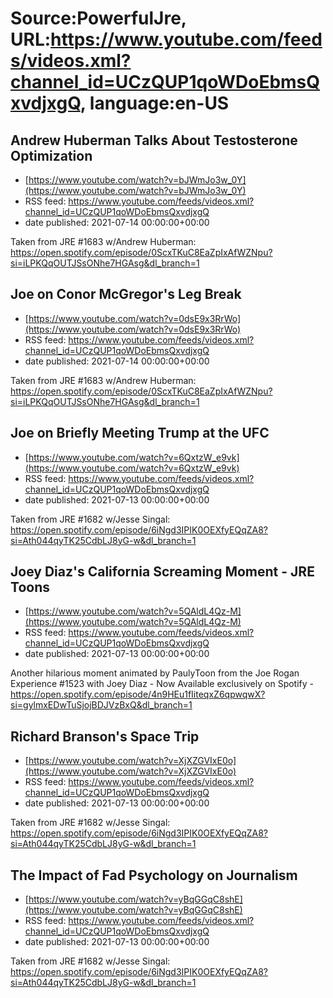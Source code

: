 # Source:PowerfulJre, URL:https://www.youtube.com/feeds/videos.xml?channel_id=UCzQUP1qoWDoEbmsQxvdjxgQ, language:en-US

## Andrew Huberman Talks About Testosterone Optimization
 - [https://www.youtube.com/watch?v=bJWmJo3w_0Y](https://www.youtube.com/watch?v=bJWmJo3w_0Y)
 - RSS feed: https://www.youtube.com/feeds/videos.xml?channel_id=UCzQUP1qoWDoEbmsQxvdjxgQ
 - date published: 2021-07-14 00:00:00+00:00

Taken from JRE #1683 w/Andrew Huberman:
https://open.spotify.com/episode/0ScxTKuC8EaZpIxAfWZNpu?si=iLPKQqOUTJSsONhe7HGAsg&dl_branch=1

## Joe on Conor McGregor's Leg Break
 - [https://www.youtube.com/watch?v=0dsE9x3RrWo](https://www.youtube.com/watch?v=0dsE9x3RrWo)
 - RSS feed: https://www.youtube.com/feeds/videos.xml?channel_id=UCzQUP1qoWDoEbmsQxvdjxgQ
 - date published: 2021-07-14 00:00:00+00:00

Taken from JRE #1683 w/Andrew Huberman:
https://open.spotify.com/episode/0ScxTKuC8EaZpIxAfWZNpu?si=iLPKQqOUTJSsONhe7HGAsg&dl_branch=1

## Joe on Briefly Meeting Trump at the UFC
 - [https://www.youtube.com/watch?v=6QxtzW_e9vk](https://www.youtube.com/watch?v=6QxtzW_e9vk)
 - RSS feed: https://www.youtube.com/feeds/videos.xml?channel_id=UCzQUP1qoWDoEbmsQxvdjxgQ
 - date published: 2021-07-13 00:00:00+00:00

Taken from JRE #1682 w/Jesse Singal:
https://open.spotify.com/episode/6iNgd3IPIK0OEXfyEQqZA8?si=Ath044qyTK25CdbLJ8yG-w&dl_branch=1

## Joey Diaz's California Screaming Moment - JRE Toons
 - [https://www.youtube.com/watch?v=5QAldL4Qz-M](https://www.youtube.com/watch?v=5QAldL4Qz-M)
 - RSS feed: https://www.youtube.com/feeds/videos.xml?channel_id=UCzQUP1qoWDoEbmsQxvdjxgQ
 - date published: 2021-07-13 00:00:00+00:00

Another hilarious moment animated by PaulyToon from the Joe Rogan Experience #1523 with Joey Diaz  - Now Available exclusively on Spotify - https://open.spotify.com/episode/4n9HEu1fIiteqxZ6qpwqwX?si=gylmxEDwTuSjojBDJVzBxQ&dl_branch=1

## Richard Branson's Space Trip
 - [https://www.youtube.com/watch?v=XjXZGVIxE0o](https://www.youtube.com/watch?v=XjXZGVIxE0o)
 - RSS feed: https://www.youtube.com/feeds/videos.xml?channel_id=UCzQUP1qoWDoEbmsQxvdjxgQ
 - date published: 2021-07-13 00:00:00+00:00

Taken from JRE #1682 w/Jesse Singal:
https://open.spotify.com/episode/6iNgd3IPIK0OEXfyEQqZA8?si=Ath044qyTK25CdbLJ8yG-w&dl_branch=1

## The Impact of Fad Psychology on Journalism
 - [https://www.youtube.com/watch?v=yBqGGqC8shE](https://www.youtube.com/watch?v=yBqGGqC8shE)
 - RSS feed: https://www.youtube.com/feeds/videos.xml?channel_id=UCzQUP1qoWDoEbmsQxvdjxgQ
 - date published: 2021-07-13 00:00:00+00:00

Taken from JRE #1682 w/Jesse Singal:
https://open.spotify.com/episode/6iNgd3IPIK0OEXfyEQqZA8?si=Ath044qyTK25CdbLJ8yG-w&dl_branch=1

